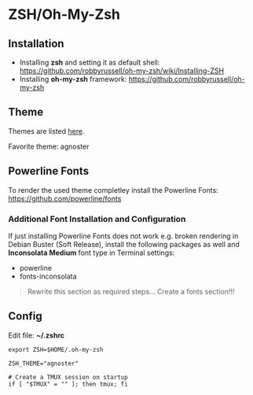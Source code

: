 # ZSH/Oh-My-Zsh

## Installation

* Installing **zsh** and setting it as default shell: https://github.com/robbyrussell/oh-my-zsh/wiki/Installing-ZSH
* Installing **oh-my-zsh** framework: https://github.com/robbyrussell/oh-my-zsh

## Theme

Themes are listed [here](https://github.com/robbyrussell/oh-my-zsh/wiki/Themes).

Favorite theme: agnoster

## Powerline Fonts

To render the used theme completley install the Powerline Fonts: https://github.com/powerline/fonts

### Additional Font Installation and Configuration

If just installing Powerline Fonts does not work e.g. broken rendering in Debian Buster (Soft Release), install the following packages as well and **Inconsolata Medium** font type in Terminal settings:

* powerline
* fonts-inconsolata

> Rewrite this section as required steps... Create a fonts section!!!

## Config

Edit file: **~/.zshrc**

```
export ZSH=$HOME/.oh-my-zsh

ZSH_THEME="agnoster"

# Create a TMUX session on startup
if [ "$TMUX" = "" ]; then tmux; fi
```
